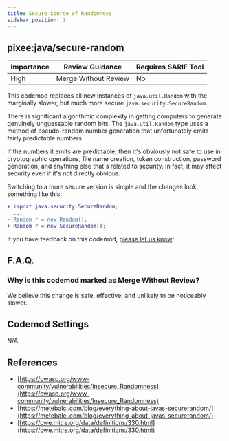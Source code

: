```yaml
---
title: Secure Source of Randomness
sidebar_position: 1
---
```


## pixee:java/secure-random

| Importance | Review Guidance      | Requires SARIF Tool |
|------------|----------------------|---------------------|
 | High       | Merge Without Review | No                  |

This codemod replaces all new instances of `java.util.Random` with the marginally slower, but much more secure `java.security.SecureRandom`.

There is significant algorithmic complexity in getting computers to generate genuinely unguessable random bits. The `java.util.Random` type uses a method of pseudo-random number generation that unfortunately emits fairly predictable numbers.

If the numbers it emits are predictable, then it's obviously not safe to use in cryptographic operations, file name creation, token construction, password generation, and anything else that's related to security. In fact, it may affect security even if it's not directly obvious.

Switching to a more secure version is simple and the changes look something like this:

```diff
+ import java.security.SecureRandom;
  ...
- Random r = new Random();
+ Random r = new SecureRandom();
```

If you have feedback on this codemod, [please let us know](mailto:feedback@pixee.ai)!

## F.A.Q. 

### Why is this codemod marked as Merge Without Review?

We believe this change is safe, effective, and unlikely to be noticeably slower.

## Codemod Settings

N/A

## References
* [https://owasp.org/www-community/vulnerabilities/Insecure_Randomness](https://owasp.org/www-community/vulnerabilities/Insecure_Randomness)
* [https://metebalci.com/blog/everything-about-javas-securerandom/](https://metebalci.com/blog/everything-about-javas-securerandom/)
* [https://cwe.mitre.org/data/definitions/330.html](https://cwe.mitre.org/data/definitions/330.html)
